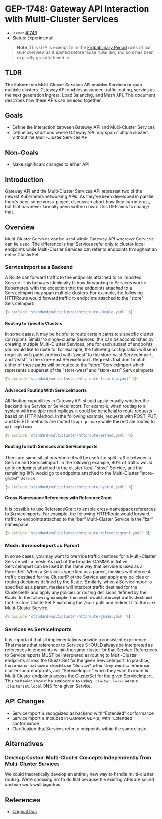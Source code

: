 # GEP-1748: Gateway API Interaction with Multi-Cluster Services

* Issue: [#1748](https://github.com/kubernetes-sigs/gateway-api/issues/1748)
* Status: Experimental

> **Note**: This GEP is exempt from the [Probationary Period][expprob] rules of
> our GEP overview as it existed before those rules did, and so it has been
> explicitly grandfathered in.

[expprob]:https://gateway-api.sigs.k8s.io/geps/overview/#probationary-period

## TLDR

The Kubernetes Multi-Cluster Services API enables Services to span multiple
clusters. Gateway API enables advanced traffic routing, serving as the next
generation Ingress, Load Balancing, and Mesh API. This document describes how
these APIs can be used together.

## Goals

* Define the interaction between Gateway API and Multi-Cluster Services
* Define any situations where Gateway API may span multiple clusters without the
  Multi-Cluster Services API

## Non-Goals

* Make significant changes to either API

## Introduction

Gateway API and the Multi-Cluster Services API represent two of the newest
Kubernetes networking APIs. As they’ve been developed in parallel, there’s been
some cross-project discussion about how they can interact, but that has never
formally been written down. This GEP aims to change that.

## Overview

Multi-Cluster Services can be used within Gateway API wherever Services can be
used. The difference is that Services refer only to cluster-local endpoints while
Multi-Cluster Services can refer to endpoints throughout an entire ClusterSet.

### ServiceImport as a Backend

A Route can forward traffic to the endpoints attached to an imported Service.
This behaves identically to how forwarding to Services work in Kubernetes, with
the exception that the endpoints attached to a ServiceImport may span multiple
clusters. For example, the following HTTPRoute would forward traffic to
endpoints attached to the "store" ServiceImport:

```yaml
{% include 'standard/multicluster/httproute-simple.yaml' %}
```

#### Routing to Specific Clusters

In some cases, it may be helpful to route certain paths to a specific cluster
(or region). Similar to single-cluster Services, this can be accomplished by
creating multiple Multi-Cluster Services, one for each subset of endpoints you
would like to route to. For example, the following configuration will send
requests with paths prefixed with “/west” to the store-west ServiceImport, and
“/east” to the store-east ServiceImport. Requests that don’t match either of
these paths will be routed to the “store” ServiceImport which represents a
superset of the “store-west” and “store-east” ServiceImports.

```yaml
{% include 'standard/multicluster/httproute-location.yaml' %}
```

#### Advanced Routing With ServiceImports

All Routing capabilities in Gateway API should apply equally whether the backend
is a Service or ServiceImport. For example, when routing to a system with
multiple read replicas, it could be beneficial to route requests based on HTTP
Method. In the following example, requests with POST, PUT, and DELETE methods
are routed to `api-primary` while the rest are routed to `api-replicas`:

```yaml
{% include 'standard/multicluster/httproute-method.yaml' %}
```

#### Routing to Both Services and ServiceImports

There are some situations where it will be useful to split traffic between a
Service and ServiceImport. In the following example, 90% of traffic would go to
endpoints attached to the cluster-local "store" Service, and the remaining 10%
would go to endpoints attached to the Multi-Cluster "store-global" Service:

```yaml
{% include 'standard/multicluster/httproute-hybrid.yaml' %}
```

#### Cross-Namespace References with ReferenceGrant

It is possible to use ReferenceGrant to enable cross-namespace references to
ServiceImports. For example, the following HTTPRoute would forward traffic to
endpoints attached to the “bar” Multi-Cluster Service in the “bar” namespace:

```yaml
{% include 'standard/multicluster/httproute-referencegrant.yaml' %}
```

### Mesh: ServiceImport as Parent

In some cases, you may want to override traffic destined for a Multi-Cluster
Service with a mesh. As part of the broader GAMMA initiative, ServiceImport can
be used in the same way that Service is used as a ParentRef. When a Service is
specified as a parent, meshes will intercept traffic destined for the ClusterIP
of the Service and apply any policies or routing decisions defined by the Route.
Similarly, when a ServiceImport is specified as a parent, meshes will intercept
traffic destined for the ClusterSetIP and apply any policies or routing
decisions defined by the Route. In the following example, the mesh would
intercept traffic destined for the store ClusterSetIP matching the `/cart` path
and redirect it to the `cart` Multi-Cluster Service.

```yaml
{% include 'standard/multicluster/httproute-gamma.yaml' %}
```

### Services vs ServiceImports

It is important that all implementations provide a consistent experience. That
means that references to Services SHOULD always be interpreted as references to
endpoints within the same cluster for that Service. References to ServiceImports
MUST be interpreted as routing to Multi-Cluster endpoints across the ClusterSet
for the given ServiceImport. In practice, that means that users should use
“Service” when they want to reference cluster-local endpoints, and
“ServiceImport” when they want to route to Multi-Cluster endpoints across the
ClusterSet for the given ServiceImport. This behavior should be analogous to
using `.cluster.local` versus `.clusterset.local` DNS for a given Service.

## API Changes

* ServiceImport is recognized as backend with “Extended” conformance
* ServiceImport is included in GAMMA GEP(s) with “Extended” conformance
* Clarification that Services refer to endpoints within the same cluster

## Alternatives

### Develop Custom Multi-Cluster Concepts Independently from Multi-Cluster Services

We could theoretically develop an entirely new way to handle multi-cluster routing. We’re choosing not to do that because the existing APIs are sound and can work well together.

## References

* [Original Doc](https://docs.google.com/document/d/1akwzBKtMKkkUV8tX-O7tPcI4BPMOLZ-gmS7Iz-7AOQE/edit#)
